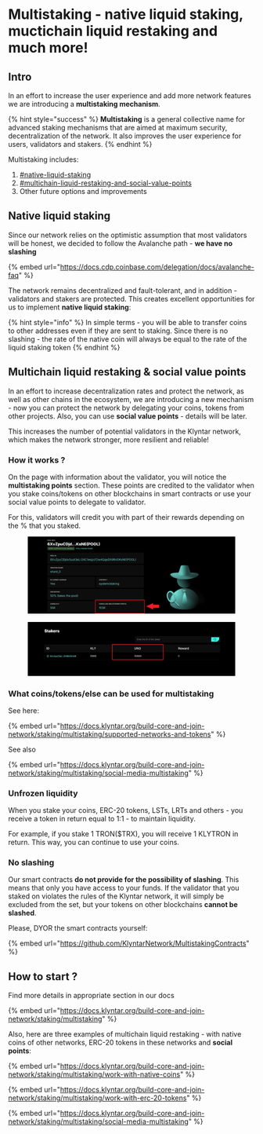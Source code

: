 # Multistaking - native liquid staking, muctichain liquid restaking and much more!

## Intro

In an effort to increase the user experience and add more network features we are introducing a **multistaking mechanism**.

{% hint style="success" %}
**Multistaking** is a general collective name for advanced staking mechanisms that are aimed at maximum security, decentralization of the network. It also improves the user experience for users, validators and stakers.
{% endhint %}

Multistaking includes:

1. [#native-liquid-staking](multistaking-native-liquid-staking-muctichain-liquid-restaking-and-much-more.md#native-liquid-staking "mention")
2. [#multichain-liquid-restaking-and-social-value-points](multistaking-native-liquid-staking-muctichain-liquid-restaking-and-much-more.md#multichain-liquid-restaking-and-social-value-points "mention")
3. Other future options and improvements

## Native liquid staking

Since our network relies on the optimistic assumption that most validators will be honest, we decided to follow the Avalanche path - **we have no slashing**

{% embed url="https://docs.cdp.coinbase.com/delegation/docs/avalanche-faq" %}

The network remains decentralized and fault-tolerant, and in addition - validators and stakers are protected. This creates excellent opportunities for us to implement **native liquid staking**:

{% hint style="info" %}
In simple terms - you will be able to transfer coins to other addresses even if they are sent to staking. Since there is no slashing - the rate of the native coin will always be equal to the rate of the liquid staking token
{% endhint %}

## Multichain liquid restaking & social value points

In an effort to increase decentralization rates and protect the network, as well as other chains in the ecosystem, we are introducing a new mechanism - now you can protect the network by delegating your coins, tokens from other projects. Also, you can use **social value points** - details will be later.

This increases the number of potential validators in the Klyntar network, which makes the network stronger, more resilient and reliable!

### How it works ?

On the page with information about the validator, you will notice the **multistaking points** section. These points are credited to the validator when you stake coins/tokens on other blockchains in smart contracts or use your social value points to delegate to validator.

For this, validators will credit you with part of their rewards depending on the % that you staked.

<figure><img src="../.gitbook/assets/image (1) (1).png" alt=""><figcaption></figcaption></figure>

<figure><img src="../.gitbook/assets/image (1) (1) (1).png" alt=""><figcaption></figcaption></figure>

### What coins/tokens/else can be used for multistaking

See here:

{% embed url="https://docs.klyntar.org/build-core-and-join-network/staking/multistaking/supported-networks-and-tokens" %}

See also

{% embed url="https://docs.klyntar.org/build-core-and-join-network/staking/multistaking/social-media-multistaking" %}

### Unfrozen liquidity

When you stake your coins, ERC-20 tokens, LSTs, LRTs and others - you receive a token in return equal to 1:1 - to maintain liquidity.

For example, if you stake 1 TRON($TRX), you will receive 1 KLYTRON in return. This way, you can continue to use your coins.

### No slashing

Our smart contracts **do not provide for the possibility of slashing**. This means that only you have access to your funds. If the validator that you staked on violates the rules of the Klyntar network, it will simply be excluded from the set, but your tokens on other blockchains **cannot be slashed**.

Please, DYOR the smart contracts yourself:

{% embed url="https://github.com/KlyntarNetwork/MultistakingContracts" %}

## How to start ?

Find more details in appropriate section in our docs

{% embed url="https://docs.klyntar.org/build-core-and-join-network/staking/multistaking" %}

Also, here are three examples of multichain liquid restaking - with native coins of other networks, ERC-20 tokens in these networks and **social points**:

{% embed url="https://docs.klyntar.org/build-core-and-join-network/staking/multistaking/work-with-native-coins" %}

{% embed url="https://docs.klyntar.org/build-core-and-join-network/staking/multistaking/work-with-erc-20-tokens" %}

{% embed url="https://docs.klyntar.org/build-core-and-join-network/staking/multistaking/social-media-multistaking" %}
